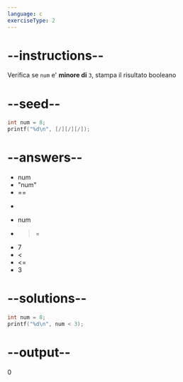```yaml
---
language: c
exerciseType: 2
---
```


# --instructions--

Verifica se `num` e' **minore di** `3`, stampa il risultato booleano

# --seed--

```c
int num = 8;
printf("%d\n", [/][/][/]);
```

# --answers--

- num
- "num"
-  == 
-  > 
- num
-  >= 
- 7
-  < 
-  <= 
- 3

# --solutions--

```c
int num = 8;
printf("%d\n", num < 3);
```

# --output--

0

